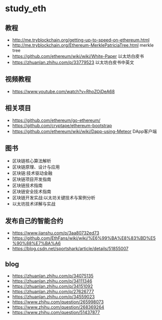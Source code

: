 # study_eth

## 教程
- http://me.tryblockchain.org/getting-up-to-speed-on-ethereum.html
- http://me.tryblockchain.org/Ethereum-MerklePatriciaTree.html merkle tree
- https://github.com/ethereum/wiki/wiki/White-Paper 以太坊白皮书
- https://zhuanlan.zhihu.com/p/33779523 以太坊白皮书中英文

## 视频教程
- https://www.youtube.com/watch?v=RhoZOjDeA68

## 相关项目
- https://github.com/ethereum/go-ethereum/
- https://github.com/cryptape/ethereum-bootstrap
- https://github.com/ethereum/wiki/wiki/Dapp-using-Meteor DApp客户端

## 图书
- 区块链核心算法解析
- 区块链原理、设计与应用
- 区块链:技术驱动金融
- 区块链项目开发指南
- 区块链技术指南
- 区块链安全技术指南
- 区块链开发实战:以太坊关键技术与案例分析
- 以太坊技术详解与实战

## 发布自己的智能合约
- https://www.jianshu.com/p/3aa80732ed73
- https://github.com/EthFans/wiki/wiki/%E6%99%BA%E8%83%BD%E5%90%88%E7%BA%A6
- https://blog.csdn.net/sportshark/article/details/51855007

## blog
- https://zhuanlan.zhihu.com/p/34075135
- https://zhuanlan.zhihu.com/p/34111346
- https://zhuanlan.zhihu.com/p/34151092
- https://zhuanlan.zhihu.com/p/27626777
- https://zhuanlan.zhihu.com/p/34559023
- https://www.zhihu.com/question/265998073
- https://www.zhihu.com/question/268369264
- https://www.zhihu.com/question/51437877
